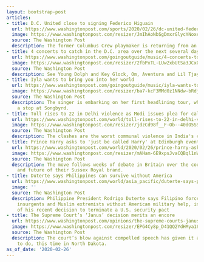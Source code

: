 ```yaml
---
layout: bootstrap-post
articles:
- title: D.C. United close to signing Federico Higuain
  url: https://www.washingtonpost.com/sports/2020/02/26/dc-united-federico-higuain-signing/
  image: https://www.washingtonpost.com/resizer/JmIhAoNbSgDmxrGlycYNoxeukYs=/1440x0/smart/arc-anglerfish-washpost-prod-washpost.s3.amazonaws.com/public/FI3JVECYBUI6VDX5B6IEXXMAK4.jpg
  source: The Washington Post
  description: The former Columbus Crew playmaker is returning from an ACL injury.
- title: 4 concerts to catch in the D.C. area over the next several days
  url: https://www.washingtonpost.com/goingoutguide/music/4-concerts-to-catch-in-the-dc-area-over-the-next-several-days/2020/02/24/554b3a58-542d-11ea-929a-64efa7482a77_story.html
  image: https://www.washingtonpost.com/resizer/2fbPxTL-LUw2xbUtSa3JCx0uB4w=/1440x0/smart/arc-anglerfish-washpost-prod-washpost.s3.amazonaws.com/public/6KXC5DSUGQI6VMIZJ6VLVRTHJ4.jpg
  source: The Washington Post
  description: See Young Dolph and Key Glock, Om, Aventura and Lil Tjay live.
- title: Iyla wants to bring you into her world
  url: https://www.washingtonpost.com/goingoutguide/music/iyla-wants-to-bring-you-into-her-world/2020/02/21/4a4b618e-5354-11ea-929a-64efa7482a77_story.html
  image: https://www.washingtonpost.com/resizer/ba7-kcF3MMd0z1NNdw-bRdjqeKM=/1440x0/smart/arc-anglerfish-washpost-prod-washpost.s3.amazonaws.com/public/5FLI2ECTMUI6VEU2MTX2OSBKO4.jpg
  source: The Washington Post
  description: The singer is embarking on her first headlining tour, which includes
    a stop at Songbyrd.
- title: Toll rises to 22 in Delhi violence as Modi issues plea for calm
  url: https://www.washingtonpost.com/world/toll-rises-to-22-in-delhi-violence-as-modi-issues-plea-for-calm/2020/02/26/2cb8e0d8-589f-11ea-8efd-0f904bdd8057_story.html
  image: https://www.washingtonpost.com/resizer/jdzCd98f__F-Ob--40dO5SS7OmE=/1440x0/smart/arc-anglerfish-washpost-prod-washpost.s3.amazonaws.com/public/IFMX6GCYU4I6VIBGZD5TCQJNSM.jpg
  source: The Washington Post
  description: The clashes are the worst communal violence in India's capital in decades.
- title: Prince Harry asks to 'just be called Harry' at Edinburgh event
  url: https://www.washingtonpost.com/world/2020/02/26/prince-harry-asks-just-be-called-harry-edinburgh-event/
  image: https://www.washingtonpost.com/resizer/mAHam-6E9xpsJvaCQBql1nWp15c=/1440x0/smart/arc-anglerfish-washpost-prod-washpost.s3.amazonaws.com/public/2IIDAGCYRMI6VDX5B6IEXXMAK4.jpg
  source: The Washington Post
  description: The move follows weeks of debate in Britain over the couple's titles
    and future of their Sussex Royal brand.
- title: Duterte says Philippines can survive without America
  url: https://www.washingtonpost.com/world/asia_pacific/duterte-says-philippines-can-survive-without-america/2020/02/26/627360be-58a3-11ea-8efd-0f904bdd8057_story.html
  image: ''
  source: The Washington Post
  description: Philippine President Rodrigo Duterte says Filipino forces can fight
    insurgents and Muslim extremists without American military help, in a defense
    of his recent decision to terminate a U.S. security pact
- title: The Supreme Court’s ‘Janus’ decision merits an encore
  url: https://www.washingtonpost.com/opinions/the-supreme-courts-janus-decision-merits-an-encore/2020/02/26/0b8332b0-57fa-11ea-ab68-101ecfec2532_story.html
  image: https://www.washingtonpost.com/resizer/EPG4Cy8p_D41QQ2YdHMya18_LoI=/1440x0/smart/arc-anglerfish-washpost-prod-washpost.s3.amazonaws.com/public/SPCREKSFGAI6TFFL2LO2HQG7KI.jpg
  source: The Washington Post
  description: The court’s blow against compelled speech has given it additional work
    to do, this time in North Dakota.
as_of_date: '2020-02-26'
---
```



